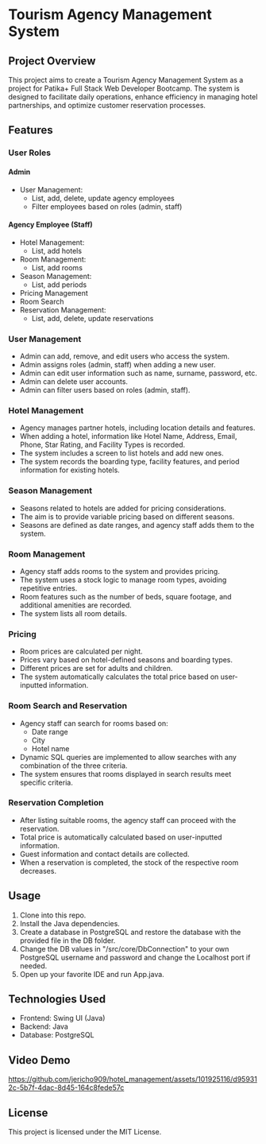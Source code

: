 # Tourism Agency Management System

## Project Overview

This project aims to create a Tourism Agency Management System as a project for Patika+ Full Stack Web Developer Bootcamp. The system is designed to facilitate daily operations, enhance efficiency in managing hotel partnerships, and optimize customer reservation processes.

## Features

### User Roles

#### Admin

-   User Management:
    -   List, add, delete, update agency employees
    -   Filter employees based on roles (admin, staff)

#### Agency Employee (Staff)

-   Hotel Management:
    -   List, add hotels
-   Room Management:
    -   List, add rooms
-   Season Management:
    -   List, add periods
-   Pricing Management
-   Room Search
-   Reservation Management:
    -   List, add, delete, update reservations

### User Management

-   Admin can add, remove, and edit users who access the system.
-   Admin assigns roles (admin, staff) when adding a new user.
-   Admin can edit user information such as name, surname, password, etc.
-   Admin can delete user accounts.
-   Admin can filter users based on roles (admin, staff).

### Hotel Management

-   Agency manages partner hotels, including location details and features.
-   When adding a hotel, information like Hotel Name, Address, Email, Phone, Star Rating, and Facility Types is recorded.
-   The system includes a screen to list hotels and add new ones.
-   The system records the boarding type, facility features, and period information for existing hotels.

### Season Management

-   Seasons related to hotels are added for pricing considerations.
-   The aim is to provide variable pricing based on different seasons.
-   Seasons are defined as date ranges, and agency staff adds them to the system.

### Room Management

-   Agency staff adds rooms to the system and provides pricing.
-   The system uses a stock logic to manage room types, avoiding repetitive entries.
-   Room features such as the number of beds, square footage, and additional amenities are recorded.
-   The system lists all room details.

### Pricing

-   Room prices are calculated per night.
-   Prices vary based on hotel-defined seasons and boarding types.
-   Different prices are set for adults and children.
-   The system automatically calculates the total price based on user-inputted information.

### Room Search and Reservation

-   Agency staff can search for rooms based on:
    -   Date range
    -   City
    -   Hotel name
-   Dynamic SQL queries are implemented to allow searches with any combination of the three criteria.
-   The system ensures that rooms displayed in search results meet specific criteria.

### Reservation Completion

-   After listing suitable rooms, the agency staff can proceed with the reservation.
-   Total price is automatically calculated based on user-inputted information.
-   Guest information and contact details are collected.
-   When a reservation is completed, the stock of the respective room decreases.

## Usage

1. Clone into this repo.
2. Install the Java dependencies.
3. Create a database in PostgreSQL and restore the database with the provided file in the DB folder.
4. Change the DB values in "/src/core/DbConnection" to your own PostgreSQL username and password and change the Localhost port if needed.
5. Open up your favorite IDE and run App.java.

## Technologies Used

-   Frontend: Swing UI (Java)
-   Backend: Java
-   Database: PostgreSQL

## Video Demo



https://github.com/jericho909/hotel_management/assets/101925116/d959312c-5b7f-4dac-8d45-164c8fede57c



## License

This project is licensed under the MIT License.
